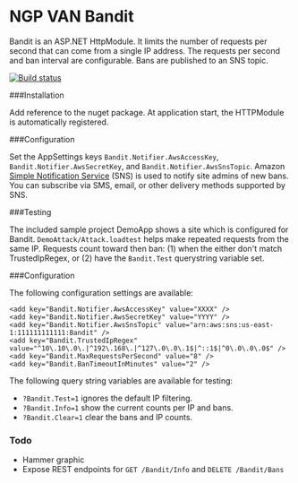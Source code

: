NGP VAN Bandit
==============

Bandit is an ASP.NET HttpModule.  It limits the number of requests per second that can come from a single IP address.  The requests per second and ban interval are configurable.  Bans are published to an SNS topic.

[![Build status](https://ci.appveyor.com/api/projects/status/k4idpocpwmiol1nn/branch/master)](https://ci.appveyor.com/project/lebowitz/bandit/branch/master)

###Installation

Add reference to the nuget package.  At application start, the HTTPModule is automatically registered. 

###Configuration

Set the AppSettings keys `Bandit.Notifier.AwsAccessKey`, `Bandit.Notifier.AwsSecretKey`, and `Bandit.Notifier.AwsSnsTopic`.  Amazon [Simple Notification Service](http://aws.amazon.com/documentation/sns/) (SNS) is used to notify site admins of new bans.  You can subscribe via SMS, email, or other delivery methods supported by SNS.

###Testing

The included sample project DemoApp shows a site which is configured for Bandit.  `DemoAttack/Attack.loadtest` helps make repeated requests from the same IP.  Requests count toward then ban: (1) when the either don't match TrustedIpRegex, or (2) have the `Bandit.Test` querystring variable set.

###Configuration

The following configuration settings are available:

    <add key="Bandit.Notifier.AwsAccessKey" value="XXXX" />
    <add key="Bandit.Notifier.AwsSecretKey" value="YYYY" />
    <add key="Bandit.Notifier.AwsSnsTopic" value="arn:aws:sns:us-east-1:111111111111:Bandit" />
    <add key="Bandit.TrustedIpRegex" value="^10\.10\.0\.|^192\.168\.|^127\.0\.0\.1$|^::1$|^0\.0\.0\.0$" />
    <add key="Bandit.MaxRequestsPerSecond" value="8" />
    <add key="Bandit.BanTimeoutInMinutes" value="2" />

The following query string variables are available for testing:

* ```?Bandit.Test=1``` ignores the default IP filtering.
* ```?Bandit.Info=1``` show the current counts per IP and bans.
* ```?Bandit.Clear=1``` clear the bans and IP counts.

### Todo
* Hammer graphic
* Expose REST endpoints for `GET /Bandit/Info` and `DELETE /Bandit/Bans`